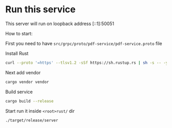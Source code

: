 # Run this service

This server will run on loopback address [::1]:50051

How to start:

First you need to have `src/grpc/proto/pdf-service/pdf-service.proto` file

Install Rust
```bash
curl --proto '=https' --tlsv1.2 -sSf https://sh.rustup.rs | sh -s -- -y
```
Next add vendor
```bash
cargo vendor vendor
```
Build service
```bash
cargo build --release
```

Start run it inside `<root>rust/` dir
```bash
./target/release/server
```
